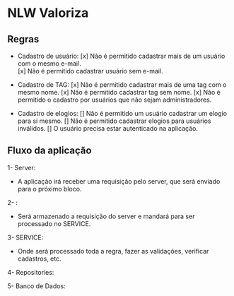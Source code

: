 # NLW Valoriza

## Regras

- Cadastro de usuário:
  [x] Não é permitido cadastrar mais de um usuário com o mesmo e-mail.  
  [x] Não é permitido cadastrar usuário sem e-mail.


- Cadastro de TAG:
  [x] Não é permitido cadastrar mais de uma tag com o mesmo nome.
  [x] Não é permitido cadastrar tag sem nome.
  [x] Não é permitido o cadastro por usuários que não sejam administradores.

- Cadastro de elogios:
  [] Não é permitido um usuário cadastrar um elogio para si mesmo.
  [] Não é permitido cadastrar elogios para usuários inválidos.
  [] O usuário precisa estar autenticado na aplicação.



## Fluxo da aplicação

1- Server: 
  - A aplicação irá receber uma requisição pelo server, que será enviado para o próximo bloco.

2- : 
  - Será armazenado a requisição do server e mandará para ser processado no SERVICE.

3- SERVICE: 
  - Onde será processado toda a regra, fazer as validações, verificar cadastros, etc.

4- Repositories:

5- Banco de Dados: